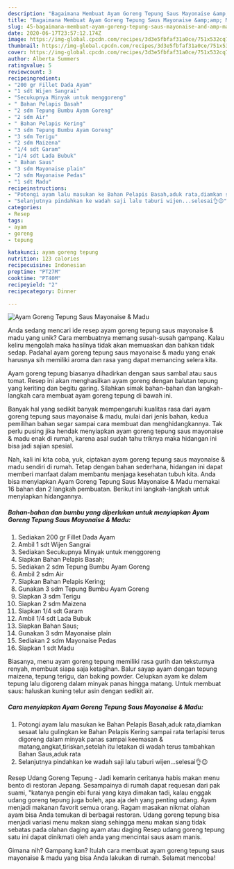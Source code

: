 ```yaml
---
description: "Bagaimana Membuat Ayam Goreng Tepung Saus Mayonaise &amp;amp; Madu, Enak"
title: "Bagaimana Membuat Ayam Goreng Tepung Saus Mayonaise &amp;amp; Madu, Enak"
slug: 45-bagaimana-membuat-ayam-goreng-tepung-saus-mayonaise-and-amp-madu-enak
date: 2020-06-17T23:57:12.174Z
image: https://img-global.cpcdn.com/recipes/3d3e5fbfaf31a0ce/751x532cq70/ayam-goreng-tepung-saus-mayonaise-madu-foto-resep-utama.jpg
thumbnail: https://img-global.cpcdn.com/recipes/3d3e5fbfaf31a0ce/751x532cq70/ayam-goreng-tepung-saus-mayonaise-madu-foto-resep-utama.jpg
cover: https://img-global.cpcdn.com/recipes/3d3e5fbfaf31a0ce/751x532cq70/ayam-goreng-tepung-saus-mayonaise-madu-foto-resep-utama.jpg
author: Alberta Summers
ratingvalue: 5
reviewcount: 3
recipeingredient:
- "200 gr Fillet Dada Ayam"
- "1 sdt Wijen Sangrai"
- "Secukupnya Minyak untuk menggoreng"
- " Bahan Pelapis Basah"
- "2 sdm Tepung Bumbu Ayam Goreng"
- "2 sdm Air"
- " Bahan Pelapis Kering"
- "3 sdm Tepung Bumbu Ayam Goreng"
- "3 sdm Terigu"
- "2 sdm Maizena"
- "1/4 sdt Garam"
- "1/4 sdt Lada Bubuk"
- " Bahan Saus"
- "3 sdm Mayonaise plain"
- "2 sdm Mayonaise Pedas"
- "1 sdt Madu"
recipeinstructions:
- "Potongi ayam lalu masukan ke Bahan Pelapis Basah,aduk rata,diamkan sesaat lalu gulingkan ke Bahan Pelapis Kering sampai rata terlapisi terus digoreng dalam minyak panas sampai keemasan &amp; matang,angkat,tiriskan,setelah itu letakan di wadah terus tambahkan Bahan Saus,aduk rata"
- "Selanjutnya pindahkan ke wadah saji lalu taburi wijen...selesai👌😉"
categories:
- Resep
tags:
- ayam
- goreng
- tepung

katakunci: ayam goreng tepung 
nutrition: 123 calories
recipecuisine: Indonesian
preptime: "PT27M"
cooktime: "PT40M"
recipeyield: "2"
recipecategory: Dinner

---
```



![Ayam Goreng Tepung Saus Mayonaise &amp; Madu](https://img-global.cpcdn.com/recipes/3d3e5fbfaf31a0ce/751x532cq70/ayam-goreng-tepung-saus-mayonaise-madu-foto-resep-utama.jpg)

Anda sedang mencari ide resep ayam goreng tepung saus mayonaise &amp; madu yang unik? Cara membuatnya memang susah-susah gampang. Kalau keliru mengolah maka hasilnya tidak akan memuaskan dan bahkan tidak sedap. Padahal ayam goreng tepung saus mayonaise &amp; madu yang enak harusnya sih memiliki aroma dan rasa yang dapat memancing selera kita.

Ayam goreng tepung biasanya dihadirkan dengan saus sambal atau saus tomat. Resep ini akan menghasilkan ayam goreng dengan balutan tepung yang keriting dan begitu garing. Silahkan simak bahan-bahan dan langkah-langkah cara membuat ayam goreng tepung di bawah ini.

Banyak hal yang sedikit banyak mempengaruhi kualitas rasa dari ayam goreng tepung saus mayonaise &amp; madu, mulai dari jenis bahan, kedua pemilihan bahan segar sampai cara membuat dan menghidangkannya. Tak perlu pusing jika hendak menyiapkan ayam goreng tepung saus mayonaise &amp; madu enak di rumah, karena asal sudah tahu triknya maka hidangan ini bisa jadi sajian spesial.


Nah, kali ini kita coba, yuk, ciptakan ayam goreng tepung saus mayonaise &amp; madu sendiri di rumah. Tetap dengan bahan sederhana, hidangan ini dapat memberi manfaat dalam membantu menjaga kesehatan tubuh kita. Anda bisa menyiapkan Ayam Goreng Tepung Saus Mayonaise &amp; Madu memakai 16 bahan dan 2 langkah pembuatan. Berikut ini langkah-langkah untuk menyiapkan hidangannya.

<!--inarticleads1-->

##### Bahan-bahan dan bumbu yang diperlukan untuk menyiapkan Ayam Goreng Tepung Saus Mayonaise &amp; Madu:

1. Sediakan 200 gr Fillet Dada Ayam
1. Ambil 1 sdt Wijen Sangrai
1. Sediakan Secukupnya Minyak untuk menggoreng
1. Siapkan  Bahan Pelapis Basah;
1. Sediakan 2 sdm Tepung Bumbu Ayam Goreng
1. Ambil 2 sdm Air
1. Siapkan  Bahan Pelapis Kering;
1. Gunakan 3 sdm Tepung Bumbu Ayam Goreng
1. Siapkan 3 sdm Terigu
1. Siapkan 2 sdm Maizena
1. Siapkan 1/4 sdt Garam
1. Ambil 1/4 sdt Lada Bubuk
1. Siapkan  Bahan Saus;
1. Gunakan 3 sdm Mayonaise plain
1. Sediakan 2 sdm Mayonaise Pedas
1. Siapkan 1 sdt Madu


Biasanya, menu ayam goreng tepung memiliki rasa gurih dan teksturnya renyah, membuat siapa saja ketagihan. Balur sayap ayam dengan tepung maizena, tepung terigu, dan baking powder. Celupkan ayam ke dalam tepung lalu digoreng dalam minyak panas hingga matang. Untuk membuat saus: haluskan kuning telur asin dengan sedikit air. 

<!--inarticleads2-->

##### Cara menyiapkan Ayam Goreng Tepung Saus Mayonaise &amp; Madu:

1. Potongi ayam lalu masukan ke Bahan Pelapis Basah,aduk rata,diamkan sesaat lalu gulingkan ke Bahan Pelapis Kering sampai rata terlapisi terus digoreng dalam minyak panas sampai keemasan &amp; matang,angkat,tiriskan,setelah itu letakan di wadah terus tambahkan Bahan Saus,aduk rata
1. Selanjutnya pindahkan ke wadah saji lalu taburi wijen...selesai👌😉


Resep Udang Goreng Tepung - Jadi kemarin ceritanya habis makan menu bento di restoran Jepang. Sesampainya di rumah dapat requesan dari pak suami, &#34;katanya pengin ebi furai yang kaya dimakan tadi, kalau enggak udang goreng tepung juga boleh, apa aja deh yang penting udang. Ayam menjadi makanan favorit semua orang. Ragam masakan nikmat olahan ayam bisa Anda temukan di berbagai restoran. Udang goreng tepung bisa menjadi variasi menu makan siang sehingga menu makan siang tidak sebatas pada olahan daging ayam atau daging Resep udang goreng tepung satu ini dapat dinikmati oleh anda yang mencintai saus asam manis. 

Gimana nih? Gampang kan? Itulah cara membuat ayam goreng tepung saus mayonaise &amp; madu yang bisa Anda lakukan di rumah. Selamat mencoba!
